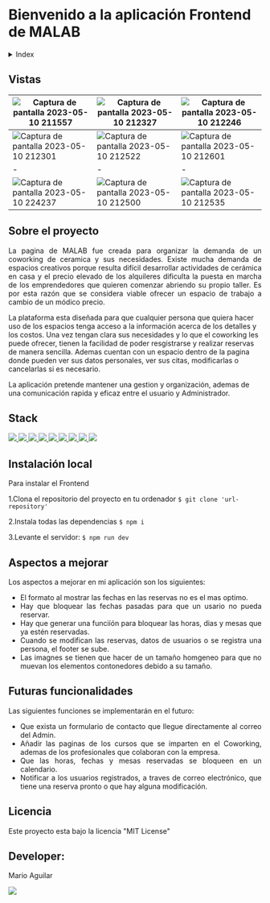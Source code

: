 # Bienvenido a la aplicación Frontend de MALAB

<details>
  <summary>Index</summary>
  <ol>
    <li><a href="#vistas">Vistas</a></li>
    <li><a href="#sobre-el-proyecto">Sobre el proyecto</a></li>
    <li><a href="#stack">Stack</a></li>
    <li><a href="#instalacion-local">Instalación local</a></li>
    <li><a href="#aspectos-a-mejorar">Aspectos a mejorar</a></li>
    <li><a href="#futuras-funcionalidades">Futuras funcionalidades</a></li>
    <li><a href="#licencia">Licencia</a></li>
    <li><a href="#developer">Developer</a></li>
  </ol>
</details>

## Vistas
|![Captura de pantalla 2023-05-10 211557](https://github.com/MarioAAT/mat-geekhubs-fsd-frontend-malab/assets/122813777/a4991e4f-23a6-439b-8c8e-dc26731cfaee)|![Captura de pantalla 2023-05-10 212327](https://github.com/MarioAAT/mat-geekhubs-fsd-frontend-malab/assets/122813777/00923a57-d43b-445e-9575-873bdf7970ff)|![Captura de pantalla 2023-05-10 212246](https://github.com/MarioAAT/mat-geekhubs-fsd-frontend-malab/assets/122813777/b2ecc032-dc95-4b5b-b4df-aee0ed5e9063)|
|-|-|-|
|![Captura de pantalla 2023-05-10 212301](https://github.com/MarioAAT/mat-geekhubs-fsd-frontend-malab/assets/122813777/3426425b-0935-4036-8212-64739d43b7aa)|![Captura de pantalla 2023-05-10 212522](https://github.com/MarioAAT/mat-geekhubs-fsd-frontend-malab/assets/122813777/5087e705-1a85-4b46-b360-8750d9989de9)|![Captura de pantalla 2023-05-10 212601](https://github.com/MarioAAT/mat-geekhubs-fsd-frontend-malab/assets/122813777/a844c607-d90c-4e2c-b4c8-3db7cc494078)|
|-|-|-|
|![Captura de pantalla 2023-05-10 224237](https://github.com/MarioAAT/mat-geekhubs-fsd-frontend-malab/assets/122813777/57edd59b-ebdf-44d6-91f0-5c68a5d34c16)|![Captura de pantalla 2023-05-10 212500](https://github.com/MarioAAT/mat-geekhubs-fsd-frontend-malab/assets/122813777/5eda1177-7a82-4d6e-a874-237096d32dd6)|![Captura de pantalla 2023-05-10 212535](https://github.com/MarioAAT/mat-geekhubs-fsd-frontend-malab/assets/122813777/4236f7d3-d161-4f67-b026-9dbc1d5a45b9)|


## Sobre el proyecto

<p align="justify">La pagina de MALAB fue creada para organizar la demanda de un coworking de ceramica y sus necesidades. Existe mucha demanda de espacios creativos porque resulta difícil desarrollar actividades de cerámica en casa y el precio elevado de los alquileres dificulta la puesta
en marcha de los emprendedores que quieren comenzar abriendo su propio taller. Es por esta razón que se considera viable ofrecer un espacio de trabajo a cambio de un módico precio.

La plataforma esta diseñada para que cualquier persona que quiera hacer uso de los espacios tenga acceso a la información acerca de los detalles y los costos. Una vez tengan clara sus necesidades y lo que el coworking les puede ofrecer, tienen la facilidad de poder resgistrarse y realizar reservas de manera sencilla. Ademas cuentan con un espacio dentro de la pagina donde pueden ver sus datos personales, ver sus citas, modificarlas o cancelarlas si es necesario.

La aplicación pretende mantener una gestion y organización, ademas de una comunicación rapida y eficaz entre el usuario y Administrador.</p>

## Stack

<a href="https://www.reactjs.com/">
    <img src= "https://img.shields.io/badge/React-20232A?style=for-the-badge&logo=react&logoColor=61DAFB"/>
</a>
<a href="https://developer.mozilla.org/es/docs/Web/JavaScript">
    <img src= "https://img.shields.io/badge/javascipt-EFD81D?style=for-the-badge&logo=javascript&logoColor=black"/>
</a>
 <a href="https://redux.js.org/">
    <img src= "https://user-images.githubusercontent.com/121863208/227808568-89a147ae-a047-4b1c-8065-9de44bd9bcb2.svg"/>
</a>
<a href="https://react-bootstrap.github.io/">
    <img src= "https://user-images.githubusercontent.com/121863208/227808594-021a15ab-7e14-454b-b977-4a5ade8287ed.svg"/>
</a>
<a href="https://nodejs.org/en">
    <img src= "https://user-images.githubusercontent.com/121863208/227808607-7170e528-cc5d-4a04-a7ec-edfad90e2a1e.svg"/>
</a>
<a href="https://github.com/">
    <img src= "https://user-images.githubusercontent.com/121863208/227808612-8d3f0fee-99d9-45d8-8274-6584c9ac0b38.svg"/>
</a>
<a href="https://git-scm.com/downloads">
    <img src= "https://user-images.githubusercontent.com/121863208/227808620-cd6e5d5c-dd63-4a9d-b19d-0983807cae95.svg"/>
</a>
</a>
<a href="https://developer.mozilla.org/es/docs/Web/CSS">
    <img src= "https://user-images.githubusercontent.com/121863208/227808642-a8dcfecb-74b9-4796-8b2b-7bfe5cf1b4ba.svg"/>
</a>
<a href="https://nextjs.org/">
    <img src= "https://user-images.githubusercontent.com/121863208/227808660-c8b59b3d-34bd-446f-83e1-8157f5a09b98.svg"/>
</a>


## Instalación local

<p align="justify">Para instalar el Frontend</p>


 1.Clona el repositorio del proyecto en tu ordenador
    ` $ git clone 'url-repository' `
    
    
    
    
 2.Instala todas las dependencias
    ` $ npm i `
    
    
    
 3.Levante el servidor:
   ``` $ npm run dev ```
   
## Aspectos a mejorar
<div align="justify">
 Los aspectos a mejorar en mi aplicación son los siguientes:
  <ul>
    <li>El formato al mostrar las fechas en las reservas no es el mas optimo.</li>
    <li>Hay que bloquear las fechas pasadas para que un usario no pueda reservar.</li>
    <li>Hay que generar una funciíón para bloquear las horas, dias y mesas que ya estén reservadas.</li>
    <li>Cuando se modifican las reservas, datos de usuarios o se registra una persona, el footer se sube.</li>
    <li>Las imagnes se tienen que hacer de un tamaño homgeneo para que no muevan los elementos contonedores debido a su tamaño.</li>
  </ul>
 </div>

## Futuras funcionalidades
<div align="justify">
Las siguientes funciones se implementarán en el futuro:
  <ul>
    <li>Que exista un formulario de contacto que llegue directamente al correo del Admin.</li>
    <li>Añadir las paginas de los cursos que se imparten en el Coworking, ademas de los profesionales que colaboran con la empresa.</li>
    <li>Que las horas, fechas y mesas reservadas se bloqueen en un calendario.</li>
    <li>Notificar a los usuarios registrados, a traves de correo electrónico, que tiene una reserva pronto o que hay alguna modificación.</li>
  </ul>
 </div>
 
 ## Licencia 
Este proyecto esta bajo la licencia "MIT License"
  
## Developer:

Mario Aguilar 
  
<a href="https://github.com/MarioAAT" target="_blank"><img src="https://img.shields.io/badge/github-24292F?style=for-the-badge&logo=github&logoColor=red" target="_blank"></a>


